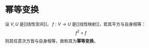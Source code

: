 # 幂等变换

设 $V,U$ 是[[线性空间]]， $f : V \to U$ 是[[线性映射]]，若其平方与自身相等：
$$ f^2=f $$
则其任意次方皆与自身相等，故称其为**幂等变换**。